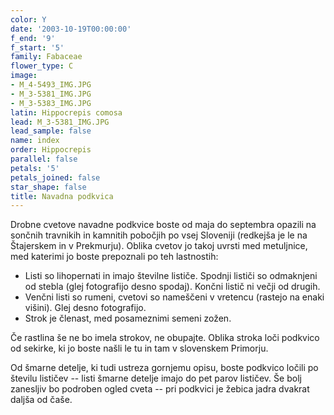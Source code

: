 ```yaml
---
color: Y
date: '2003-10-19T00:00:00'
f_end: '9'
f_start: '5'
family: Fabaceae
flower_type: C
image:
- M_4-5493_IMG.JPG
- M_3-5381_IMG.JPG
- M_3-5383_IMG.JPG
latin: Hippocrepis comosa
lead: M_3-5381_IMG.JPG
lead_sample: false
name: index
order: Hippocrepis
parallel: false
petals: '5'
petals_joined: false
star_shape: false
title: Navadna podkvica
---
```

Drobne cvetove navadne podkvice boste od maja do septembra opazili na sončnih travnikih in kamnitih pobočjih po vsej Sloveniji (redkejša je le na Štajerskem in v Prekmurju). Oblika cvetov jo takoj uvrsti med metuljnice, med katerimi jo boste prepoznali po teh lastnostih:

-   Listi so lihopernati in imajo številne lističe. Spodnji lističi so odmaknjeni od stebla (glej fotografijo desno spodaj). Končni listič ni večji od drugih.
-   Venčni listi so rumeni, cvetovi so nameščeni v vretencu (rastejo na enaki višini). Glej desno fotografijo.
-   Strok je členast, med posameznimi semeni zožen.

Če rastlina še ne bo imela strokov, ne obupajte. Oblika stroka loči podkvico od sekirke, ki jo boste našli le tu in tam v slovenskem Primorju.

Od šmarne detelje, ki tudi ustreza gornjemu opisu, boste podkvico ločili po številu lističev -- listi šmarne detelje imajo do pet parov lističev. Še bolj zanesljiv bo podroben ogled cveta -- pri podkvici je žebica jadra dvakrat daljša od čaše.
